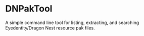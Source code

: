DNPakTool
========

A simple command line tool for listing, extracting, and searching Eyedentity/Dragon Nest resource pak files.
